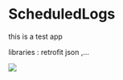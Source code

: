 # ScheduledLogs
this is a test app

libraries : retrofit json ,...

<img src="https://user-images.githubusercontent.com/73055859/104107294-e6aee080-526f-11eb-9974-b89b5a31f300.jpg">
